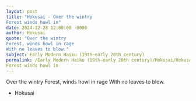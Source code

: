 ```yaml
---
layout: post
title: "Hokusai - Over the wintry
Forest winds howl in"
date: 2024-12-28 12:00:00 -0000
author: Hokusai
quote: "Over the wintry
Forest, winds howl in rage
With no leaves to blow."
subject: Early Modern Haiku (19th–early 20th century)
permalink: /Early Modern Haiku (19th–early 20th century)/Hokusai/Hokusai - Over the wintry
Forest winds howl in
---
```


Over the wintry
Forest, winds howl in rage
With no leaves to blow.

- Hokusai
